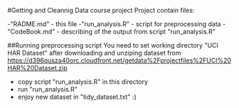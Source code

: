 #Getting and Cleannig Data course project
Project contain files:

-"RADME.md" - this file
-"run_analysis.R" - script for preprocessing data
-"CodeBook.md" - describing of the output from script "run_analysis.R"

##Running preprocessing script
You need to set working directory "UCI HAR Dataset" after downloading and unziping dataset from https://d396qusza40orc.cloudfront.net/getdata%2Fprojectfiles%2FUCI%20HAR%20Dataset.zip 

- copy script "run_analysis.R" in this directory
- run "run_analysis.R" 
- enjoy new dataset in "tidy_dataset.txt" :)